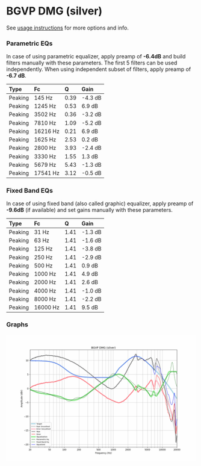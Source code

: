 # BGVP DMG (silver)
See [usage instructions](https://github.com/jaakkopasanen/AutoEq#usage) for more options and info.

### Parametric EQs
In case of using parametric equalizer, apply preamp of **-6.4dB** and build filters manually
with these parameters. The first 5 filters can be used independently.
When using independent subset of filters, apply preamp of **-6.7 dB**.

| Type    | Fc       |    Q | Gain    |
|:--------|:---------|:-----|:--------|
| Peaking | 145 Hz   | 0.39 | -4.3 dB |
| Peaking | 1245 Hz  | 0.53 | 6.9 dB  |
| Peaking | 3502 Hz  | 0.36 | -3.2 dB |
| Peaking | 7810 Hz  | 1.09 | -5.2 dB |
| Peaking | 16216 Hz | 0.21 | 6.9 dB  |
| Peaking | 1625 Hz  | 2.53 | 0.2 dB  |
| Peaking | 2800 Hz  | 3.93 | -2.4 dB |
| Peaking | 3330 Hz  | 1.55 | 1.3 dB  |
| Peaking | 5679 Hz  | 5.43 | -1.3 dB |
| Peaking | 17541 Hz | 3.12 | -0.5 dB |

### Fixed Band EQs
In case of using fixed band (also called graphic) equalizer, apply preamp of **-9.6dB**
(if available) and set gains manually with these parameters.

| Type    | Fc       |    Q | Gain    |
|:--------|:---------|:-----|:--------|
| Peaking | 31 Hz    | 1.41 | -1.3 dB |
| Peaking | 63 Hz    | 1.41 | -1.6 dB |
| Peaking | 125 Hz   | 1.41 | -3.8 dB |
| Peaking | 250 Hz   | 1.41 | -2.9 dB |
| Peaking | 500 Hz   | 1.41 | 0.9 dB  |
| Peaking | 1000 Hz  | 1.41 | 4.9 dB  |
| Peaking | 2000 Hz  | 1.41 | 2.6 dB  |
| Peaking | 4000 Hz  | 1.41 | -1.0 dB |
| Peaking | 8000 Hz  | 1.41 | -2.2 dB |
| Peaking | 16000 Hz | 1.41 | 9.5 dB  |

### Graphs
![](./BGVP%20DMG%20(silver).png)